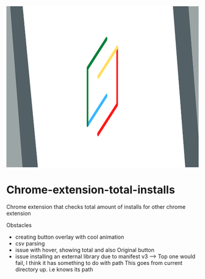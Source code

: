 <img src="src/App/assets/icons/total-chrome-installs-banner.png" alt="readme banner" width="1267" height="422" >

# Chrome-extension-total-installs

Chrome extension that checks total amount of installs for other chrome extension

Obstacles

- creating button overlay with cool animation
- csv parsing
- issue with hover, showing total and also Original button
- issue installing an external library due to manifest v3
  --> <script src="/src/node_modules/chart.js/dist/chart.js"></script>
  Top one would fail, I think it has something to do with path
  <script src="../../node_modules/chart.js/dist/chart.js"></script>
  This goes from current directory up. i.e knows its path
